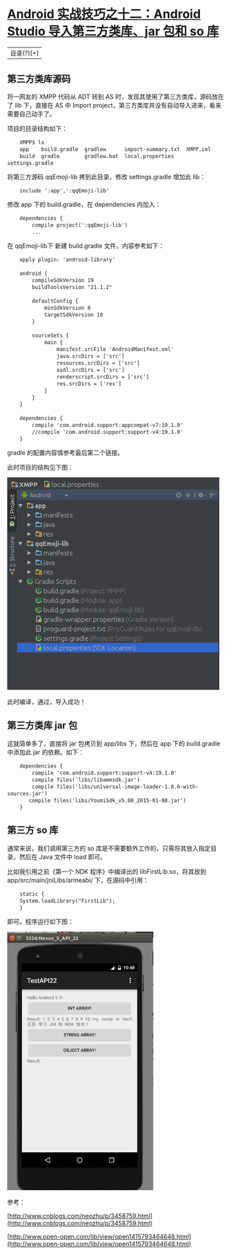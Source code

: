 # [Android 实战技巧之十二：Android Studio 导入第三方类库、jar 包和 so 库](http://blog.csdn.net/lincyang/article/details/43951527)

<table class="table table-bordered table-striped table-condensed"> <tr> <td>目录(?)[+]</td> </tr> </table>

## 第三方类库源码

将一网友的 XMPP 代码从 ADT 转到 AS 时，发现其使用了第三方类库，源码放在了 lib 下，直接在 AS 中 Import project，第三方类库并没有自动导入进来，看来需要自己动手了。

项目的目录结构如下：

```
    XMPP$ ls
    app    build.gradle  gradlew      import-summary.txt  XMPP.iml
    build  gradle        gradlew.bat  local.properties    settings.gradle
```

将第三方源码 qqEmoji-lib 拷到此目录，修改 settings.gradle 增加此 lib：

```
    include ':app',':qqEmoji-lib'
```

修改 app 下的 build.gradle，在 dependencies 内加入：

```
    dependencies {
        compile project(':qqEmoji-lib')
        ...
```

在 qqEmoji-lib下 新建 build.gradle 文件，内容参考如下：

```
    apply plugin: 'android-library'

    android {
        compileSdkVersion 19
        buildToolsVersion "21.1.2"

        defaultConfig {
            minSdkVersion 8
            targetSdkVersion 18
        }

        sourceSets {
            main {
                manifest.srcFile 'AndroidManifest.xml'
                java.srcDirs = ['src']
                resources.srcDirs = ['src']
                aidl.srcDirs = ['src']
                renderscript.srcDirs = ['src']
                res.srcDirs = ['res']
            }
        }
    }

    dependencies {
        compile 'com.android.support:appcompat-v7:19.1.0'
        //compile 'com.android.support:support-v4:19.1.0'
    }
```

gradle 的配置内容情参考最后第二个链接。

此时项目的结构见下图： 

![fig.1](images/12-1.png)

此时编译，通过，导入成功！

## 第三方类库 jar 包

这就简单多了，直接将 jar 包拷贝到 app/libs 下，然后在 app 下的 build.gradle 中添加此 jar 的依赖。如下：

```
    dependencies {
        compile 'com.android.support:support-v4:19.1.0'
        compile files('libs/libammsdk.jar')
        compile files('libs/universal-image-loader-1.8.6-with-sources.jar')
       compile files('libs/YoumiSdk_v5.00_2015-01-08.jar')
    }
```

## 第三方 so 库

通常来说，我们调用第三方的 so 库是不需要额外工作的，只需将其放入指定目录，然后在 Java 文件中 load 即可。 

比如我引用之前《第一个 NDK 程序》中编译出的 libFirstLib.so，将其放到 app/src/main/jniLibs/armeabi/ 下，在源码中引用：

```
    static {  
    System.loadLibrary("FirstLib"); 
    }  
```

即可。程序运行如下图： 

![fig.2](images/12-2.png)

参考：
 
[http://www.cnblogs.com/neozhu/p/3458759.html](http://www.cnblogs.com/neozhu/p/3458759.html)

[http://www.open-open.com/lib/view/open1415793464648.html](http://www.open-open.com/lib/view/open1415793464648.html)
